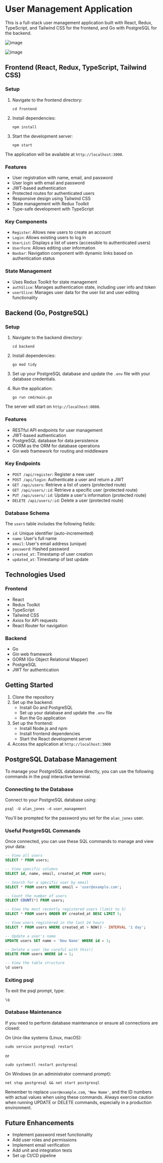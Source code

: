 # User Management Application

This is a full-stack user management application built with React, Redux, TypeScript, and Tailwind CSS for the frontend, and Go with PostgreSQL for the backend.



![image](https://github.com/user-attachments/assets/02812736-08d1-4fa4-8570-5d2e03a8dfb1)


![image](https://github.com/user-attachments/assets/e69f5332-c40b-43b5-9003-10920bf34ef5)


## Frontend (React, Redux, TypeScript, Tailwind CSS)

### Setup

1. Navigate to the frontend directory:
   ```
   cd frontend
   ```

2. Install dependencies:
   ```
   npm install
   ```

3. Start the development server:
   ```
   npm start
   ```

The application will be available at `http://localhost:3000`.

### Features

- User registration with name, email, and password
- User login with email and password
- JWT-based authentication
- Protected routes for authenticated users
- Responsive design using Tailwind CSS
- State management with Redux Toolkit
- Type-safe development with TypeScript

### Key Components

- `Register`: Allows new users to create an account
- `Login`: Allows existing users to log in
- `UserList`: Displays a list of users (accessible to authenticated users)
- `UserForm`: Allows editing user information
- `Navbar`: Navigation component with dynamic links based on authentication status

### State Management

- Uses Redux Toolkit for state management
- `authSlice`: Manages authentication state, including user info and token
- `userSlice`: Manages user data for the user list and user editing functionality

## Backend (Go, PostgreSQL)

### Setup

1. Navigate to the backend directory:
   ```
   cd backend
   ```

2. Install dependencies:
   ```
   go mod tidy
   ```

3. Set up your PostgreSQL database and update the `.env` file with your database credentials.

4. Run the application:
   ```
   go run cmd/main.go
   ```

The server will start on `http://localhost:8080`.

### Features

- RESTful API endpoints for user management
- JWT-based authentication
- PostgreSQL database for data persistence
- GORM as the ORM for database operations
- Gin web framework for routing and middleware

### Key Endpoints

- `POST /api/register`: Register a new user
- `POST /api/login`: Authenticate a user and return a JWT
- `GET /api/users`: Retrieve a list of users (protected route)
- `GET /api/users/:id`: Retrieve a specific user (protected route)
- `PUT /api/users/:id`: Update a user's information (protected route)
- `DELETE /api/users/:id`: Delete a user (protected route)

### Database Schema

The `users` table includes the following fields:
- `id`: Unique identifier (auto-incremented)
- `name`: User's full name
- `email`: User's email address (unique)
- `password`: Hashed password
- `created_at`: Timestamp of user creation
- `updated_at`: Timestamp of last update

## Technologies Used

### Frontend
- React
- Redux Toolkit
- TypeScript
- Tailwind CSS
- Axios for API requests
- React Router for navigation

### Backend
- Go
- Gin web framework
- GORM (Go Object Relational Mapper)
- PostgreSQL
- JWT for authentication

## Getting Started

1. Clone the repository
2. Set up the backend:
   - Install Go and PostgreSQL
   - Set up your database and update the `.env` file
   - Run the Go application
3. Set up the frontend:
   - Install Node.js and npm
   - Install frontend dependencies
   - Start the React development server
4. Access the application at `http://localhost:3000`


## PostgreSQL Database Management

To manage your PostgreSQL database directly, you can use the following commands in the psql interactive terminal.

### Connecting to the Database

Connect to your PostgreSQL database using:

```
psql -U alan_jones -d user_management
```

You'll be prompted for the password you set for the `alan_jones` user.

### Useful PostgreSQL Commands

Once connected, you can use these SQL commands to manage and view your data:

```sql
-- View all users
SELECT * FROM users;

-- View specific columns
SELECT id, name, email, created_at FROM users;

-- Search for a specific user by email
SELECT * FROM users WHERE email = 'user@example.com';

-- Count the number of users
SELECT COUNT(*) FROM users;

-- View the most recently registered users (limit to 5)
SELECT * FROM users ORDER BY created_at DESC LIMIT 5;

-- View users registered in the last 24 hours
SELECT * FROM users WHERE created_at > NOW() - INTERVAL '1 day';

-- Update a user's name
UPDATE users SET name = 'New Name' WHERE id = 1;

-- Delete a user (be careful with this!)
DELETE FROM users WHERE id = 1;

-- View the table structure
\d users
```

### Exiting psql

To exit the psql prompt, type:

```
\q
```

### Database Maintenance

If you need to perform database maintenance or ensure all connections are closed:

On Unix-like systems (Linux, macOS):
```
sudo service postgresql restart
```
or
```
sudo systemctl restart postgresql
```

On Windows (in an administrator command prompt):
```
net stop postgresql && net start postgresql
```

Remember to replace `user@example.com`, `'New Name'`, and the ID numbers with actual values when using these commands. Always exercise caution when running UPDATE or DELETE commands, especially in a production environment.

## Future Enhancements

- Implement password reset functionality
- Add user roles and permissions
- Implement email verification
- Add unit and integration tests
- Set up CI/CD pipeline


